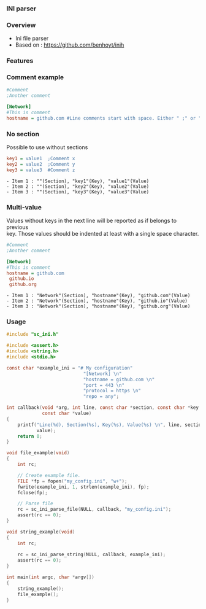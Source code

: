 ### INI parser

### Overview

- Ini file parser
- Based on : https://github.com/benhoyt/inih

### Features

### Comment example

```ini
#Comment
;Another comment

[Network]
#This is comment
hostname = github.com #Line comments start with space. Either " ;" or " #"  
```

### No section

Possible to use without sections

```ini
key1 = value1  ;Comment x
key2 = value2  ;Comment y
key3 = value3  #Comment z
```

```
- Item 1 : ""(Section), "key1"(Key), "value1"(Value)
- Item 2 : ""(Section), "key2"(Key), "value2"(Value)
- Item 3 : ""(Section), "key3"(Key), "value3"(Value)
```

### Multi-value

Values without keys in the next line will be reported as if belongs to
previous   
key. Those values should be indented at least with a single space character.

```ini
#Comment
;Another comment

[Network]
#This is comment
hostname = github.com
 github.io
 github.org 
```

```
- Item 1 : "Network"(Section), "hostname"(Key), "github.com"(Value)
- Item 2 : "Network"(Section), "hostname"(Key), "github.io"(Value)
- Item 3 : "Network"(Section), "hostname"(Key), "github.org"(Value)
```

### Usage

```c
#include "sc_ini.h"

#include <assert.h>
#include <string.h>
#include <stdio.h>

const char *example_ini = "# My configuration"
                            "[Network] \n"
                            "hostname = github.com \n"
                            "port = 443 \n"
                            "protocol = https \n"
                            "repo = any";

int callback(void *arg, int line, const char *section, const char *key,
             const char *value)
{
    printf("Line(%d), Section(%s), Key(%s), Value(%s) \n", line, section, key, 
           value);
    return 0;
}

void file_example(void)
{
    int rc;

    // Create example file.
    FILE *fp = fopen("my_config.ini", "w+");
    fwrite(example_ini, 1, strlen(example_ini), fp);
    fclose(fp);

    // Parse file
    rc = sc_ini_parse_file(NULL, callback, "my_config.ini");
    assert(rc == 0);
}

void string_example(void)
{
    int rc;
    
    rc = sc_ini_parse_string(NULL, callback, example_ini);
    assert(rc == 0);
}

int main(int argc, char *argv[])
{
    string_example();
    file_example();
}
```